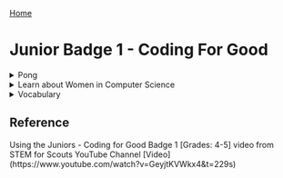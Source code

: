 [Home](/)

# Junior Badge 1 - Coding For Good

<details><summary>Pong</summary>


   
   <details><summary>What is Pong?</summary>     
   Pong is a game where you use a paddle to hit a moving ball to defend a space or edge 
   
   <img src="/Pong.png" width="300">
   
   For this part of the badge you will use Scratch to program your own Pong game.

   In this game you are going to program: 
   
     * A ball to move around your space. 
     * A paddle that you can control with arrow keys.
     * An area to defend.
     * Add different sounds when the paddle hits the ball and when the ball hits the area/item you are defending.
 
   Watch the game in action: [Video](https://www.youtube.com/watch?v=GeyjtKVWkx4&t=120s)
</details>


<details><summary>Coding your Pong Game</summary>   
<details><summary>1. Setup</summary>

   1.  Open the scratch website in a new tab - <a href="http://scratch.mit.edu" target="_blank" rel="noopener">Scratch</a>

   2.  If you would like to Login ask an adult to help you set up an account, or you can just use the browser version you can save it to the computer without creating an account.
     
   3.  Then click "Create" Button at the top of your screen.

       <img src="/CreateButton.png" width=500>

   4.  Name your program if you signed in. [Video](https://www.youtube.com/watch?v=GeyjtKVWkx4&t=120s)

   5.  Pick a Backdrop from the bottom right corner [Video](https://www.youtube.com/watch?v=GeyjtKVWkx4&t=208s)
        * Any backdrop will work, pick your favorite - you can go back and change this later
        * Search tool will let you choose from the available backgrounds  
       <img src="/ChooseABackground.png" width="300">

   6.  Pick a Sprite for your Ball

       Clicking on "Choose A Sprite" start typing in the search box to find either a Ball or your own shape.</p> 
        * Add Ball  (or your own choice)
        * Sprite1 (the cat is already picked for you)
        * You can delete this one unless you want to use the cat.
            * Delete it by clicking on the Sprite1, and then the blue trash can on the Sprite1 image.

        <img src="/ChooseASprite.png" width="300">
     
   8. Pick a Sprite for your Paddle
     <p>After clicking on "Choose A Sprite" start typing in the search box to find either a Paddle or your own shape.</p>

   9. Create a zone to defend by coloring a side of the game area
       * Click on white rectangle in bottom righthand corner that says "Stage"
       * Then click on the Backdrops Tab
       *  <img src="/Backdrops.png" width="300">
       * Select Square paint tool
       *  <img src="/SquarePaint.png" width="100">
       * Select Fill and pick your color
       * Click and drag to create a shape
       * Make sure to make the outline of the shape transparent (invisible)
           * Click the outline menu
           * Select the bottom left red diagonal line
           *  <img src="/ZoneOutline.png" width="100"> 
</details>

<details><summary>2. Programming the Paddle</summary>
   
   ###  Adding Code to Paddle [Video Help](https://www.youtube.com/watch?v=GeyjtKVWkx4&t=423s)

   1. Make sure to click on the correct Sprite, "Paddle"
   1. Adding Event Blocks (Yellow) to Paddle [Video](https://www.youtube.com/watch?v=GeyjtKVWkx4&t=490s)
        *  Click on the Correct Sprite - start with "Paddle" [Video](https://www.youtube.com/watch?v=GeyjtKVWkx4&t=500s)
        *  Add the Event Block - "when ___ key pressed"
        *  Change the key so each Event responds to a different key
        *    <img src="/PaddleKey.png" width="200">
        *  One event for each arrow key right and left
              <img src="/PaddleTwoEvents.png" width="400">
   2. Adding Motion Blocks (Blue) [Video](https://www.youtube.com/watch?v=GeyjtKVWkx4&t=524s)
    

       A.   Change the direction the Paddle points by adding the Motion Block "point in direction __ " [Video](https://www.youtube.com/watch?v=GeyjtKVWkx4&t=524s) 
       *   Add the movement block to each event - 2 total,
          <img src="/PaddleDirection.png" width="200">
       *   Adjust the direction to face direction of movement [Video](https://www.youtube.com/watch?v=GeyjtKVWkx4&t=545s)
     
       B.    Take Steps by adding "Move __ Steps" block [Video](https://www.youtube.com/watch?v=GeyjtKVWkx4&t=587s)
       *   Check that the 2 events (yellow blocks) have 2 motion blocks (blue) under each them 
          <img src="/PaddleDirectionMove.png" width="300">
       *   That the arrow key matches the direction of the steps [Video](https://www.youtube.com/watch?v=GeyjtKVWkx4&t=644s)

   3.  Test the Paddle Movement!
       *    Does the paddle go left when you hit the left arrow?
       *    Does the paddle go right when you hit the right arrow?
</details>  

<details><summary>3. Code the Ball </summary>    
   
   ### Adding Code to Ball    
Now that the Paddle can be controlled, we want the ball to move around the board.

The Ball should move as soon as we click the green flag to start the game. 
1. Click on the Ball Sprite
2. Adjust the size of the Ball
3. Add an Event Block (yellow)
  * Add the Events Block "when green flag clicked" to the design space. [Video](https://www.youtube.com/watch?v=GeyjtKVWkx4&t=740s)

    <img src="/GreenFlag.png" width="150">
4. Add Movement Block (blue)
  * Add "point in direction" under the event block
5. To make the game more fun we are going to add a random direction
  * Add a Operators Block (green)
  * Add "pick random __ to __" to your workspace
  * To have the ball start upward use -90 to 90
  * <img src="/Neg90.png" width="100"><img src="/Neg45.png" width="100"><img src="/Pos45.png" width="100"><img src="/Pos90.png" width="100">
4. Add a Movement Block
  * Add the Movement Block "move __ steps" [Video](https://www.youtube.com/watch?v=GeyjtKVWkx4&t=932s)
  * Recommend starting with 10 steps
     <img src="/BallSteps.png" width="400">

</details>
<details><summary>4. Test your code </summary>   

   ### Test your code       
   1. Do you noticing that Ball moves off the end of the screen if you keep clicking the green flag [Video](https://www.youtube.com/watch?v=GeyjtKVWkx4&t=951s)
       * Keep Ball in the frame by adding the Motion Block "if on edge, bounce" [Video](https://www.youtube.com/watch?v=GeyjtKVWkx4&t=965s)
       <img src="/EdgeBounce.png" width="400">
    2. Would it be nice to not have to hit the green flag all of the time?
</details>
<details><summary>5. Add a Loop </summary>
       
   ### Add a Loop using a Control Block
  
  We want the Movement Block to happen again and again while the game is going, if you test it now it does not [Video](https://www.youtube.com/watch?v=GeyjtKVWkx4&t=1009s)
  * A Loop is ideal for this, and we want it to repeat forever while the game is going.
  1. Add a "forever" block (orange) to the workspace [Video](https://www.youtube.com/watch?v=GeyjtKVWkx4&t=1009s)
      *<img src="/ForeverDesign.png" width="300">
      * We want this to repeat the movements, but not changing direction
      * Then put the two Movement blocks (blue) "move __ steps"  and "if on edge, bounce" in the grove of the forever loop
      * Then move the whole loop block the under the Event Block (yellow) and the point in Direction Block.
       <img src="/BallMovement.png" width="300">
</details>
<details><summary>5. Ball Bouncing Off Paddle </summary>    
   
   ### Sensing the Paddle
   Now the control for the Paddle and movement for the Ball are set, we'd like to be able to hit the Ball with the Paddle. [Video](https://www.youtube.com/watch?v=GeyjtKVWkx4&t=1103s)
1. Make sure to still be in the Ball Sprite Work space
2. Add a Sensing Block (turquoise)
   * select the "touching ___" (Sprites)
   * select the Paddle if not selected
4. Add a Control Block (orange)
   * Add the Conditional Block "if __ then"
   * Add the Sensing Block "touching __" into the "if __ then" block. [Video](https://www.youtube.com/watch?v=GeyjtKVWkx4&t=1200s)
6. Add a Movement Block to take steps  
   * Add the Movement Block "point in direction ___"
   * Add the Operator Block "pick random __ to __ "
   * Use similar numbers as you did for the initial motion
<img src="/PaddleDetect.png" width="400">
</details>
<details><summary>6. Add a Sound when hitting the edge you are trying to defend </summary>    
   
   ### Add a sound when you hit the colored zone
1. Make sure to still be in the Ball's workspace [Video](https://www.youtube.com/watch?v=GeyjtKVWkx4&t=1360s)
2. Add a Sensing Block (turquoise)
   * select the "touching ___" (color this time)
   * <img src="/ColorSensing.png" width="100">
   * Click on the color on the Sensing block and open the menu, and pick the dropper
   * <img src="/ColorMenu.png" width="200">
   * Use the cursor to select the color from your game are, make sure the outer edge of the cursor is the color of your edge
   * <img src="/SelectionTool.png" width="200">
4. Add a Control Block (orange)
   * Add a new Conditional Block "if __ then" to your workspace
   * Add the Sensing Block "touching _(color)_" into the "if __ then" block. [Video](https://www.youtube.com/watch?v=GeyjtKVWkx4&t=1479s)
   * Add the whole "if __ then" block under the first "if __ then" block in your "forever" loop
   * <img src="/IfLoop.png" width="400">
5. Add a Sound Block [Video](https://www.youtube.com/watch?v=GeyjtKVWkx4&t=1560s)
   * Go to the sound tab
   * <img src="/SoundTab.png" width="200">
   * Go to Choose a sound at the bottom left corner
       <img src="/ChooseSound.png" width="200">
   * Example - clicked "Wacky" then "Toy Honk"
   * then add the "start sound _____" block into the "if __ then" block
       <img src="/ToySound.png" width="300">
</details>
<details><summary>7. Add a sound to Ball Bounce on the Paddle </summary>    
   
   ### Making a Sound when the Ball hits the Paddle
1. We already have an "if ___ then" block for the Ball touching the paddle
2. Take the Sound Block (pink) "start sound ___"
      * Find a sound for the paddle, either use the "pop" sound already selected or use the Sound tab and pick one
      * Add the pink "start sound ___" block to the "if ___ then" block for the condition when the Paddle and Ball are touching
        <img src="/SoundTwo.png" width="400">   
      
</details>
<details><summary>8. Add sound to Parrot </summary> 
   
   ### Making the Ball Change color
1. Pick a Looks Block (purple)
    * Take the "change __ effect by __"
    * Defalt of "color" and "25" works
    * Add to the conditional that controls the ball touching the paddle
       <img src="/FinalPong.png" width="400">
</details>
   
### Trouble Shooting
Try playing your game. Can you change parameters to make it easier or harder? What do you think needs to change? Can you change it?
      * Do you want Ball to look like it's walking or running? 
      * Add the Looks Block "next costume" under the "move __ steps" block
   * Do you want Ball or Paddle to move faster or slower? 
       * Change the number in the "Move __ Steps" block.
       * Increase to move faster, recommend changing to 20.
   * Do you want Ball to be larger or smaller, Paddle to be smaller of large?
    

Don't forget to save your game!
   
Let others play your game!
</details>
</details>
<details><summary>Learn about Women in Computer Science</summary>

Watch two videos:
    
[Grace Hopper -- Queen of Code](https://www.youtube.com/watch?v=5sNuPYJpSCI)

[Grace Hooper Written Bio](https://www.womenshistory.org/education-resources/biographies/grace-hopper)

[Ada Lovelace -- First Computer Programer](https://www.youtube.com/watch?v=2vg-0mlSnSE)

[Margaret Hamilton - NASA's First Software Engineer](https://youtu.be/kTn56jJW4zY)
    
[Raye Montague - Interview Naval engineer, and ended up revolutionizing the way ships and submarines are designed](https://youtu.be/1ejoOFulfmQ?si=Ozfe-SOGPAmNoRsE)
    
[Raye Montague - Life story book](https://www.youtube.com/watch?v=maBiBjirKwk)
    
[Fran Kalah - Interview, Pixar Graphic Designer](https://www.khanacademy.org/computing/pixar/crowds/crowds-1/v/meet-fran-kalal)
    
[Isis Anchalee - Computer Engineer and Social Media Activist](https://vimeo.com/212810094)
</details>
<details><summary>Vocabulary</summary>

Algorithm - a set of step-by-step instructions for how to do something, like a recipe
   
Code - a special language created by people to tell a computer what to do

Conditional - used by programmers to get computers to react to different situation, written with IF/ELSE statements

Efficient programs - programs that respond quickly and take less memory and power

ELSE statement - in a conditional when an IF condition is not met, the ELSE action will run

Events - the action the computer is looking for to start a block of code

IF statement - in a conditional when an IF condition is met, the IF action will run

Loop - when a set of instuctions or an algorithm is repeated

Nested Loop - a loop is within a loop

Programming - writing a set of instructions in code

Sequence - order in which things happen
</details>
<h2>Reference</h2>
Using the Juniors - Coding for Good Badge 1 [Grades: 4-5] video from STEM for Scouts YouTube Channel [Video](https://www.youtube.com/watch?v=GeyjtKVWkx4&t=229s)
